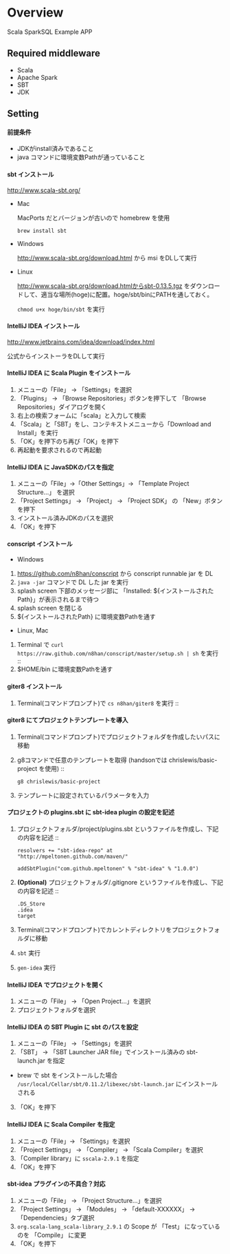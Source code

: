 # Overview
Scala SparkSQL Example APP

## Required middleware
- Scala
- Apache Spark
- SBT
- JDK

## Setting

#### 前提条件

- JDKがinstall済みであること
- java コマンドに環境変数Pathが通っていること

#### sbt インストール

http://www.scala-sbt.org/

- Mac

   MacPorts だとバージョンが古いので homebrew を使用

    ``brew install sbt``

- Windows

    http://www.scala-sbt.org/download.html から msi をDLして実行

- Linux

    http://www.scala-sbt.org/download.htmlからsbt-0.13.5.tgz をダウンロードして、適当な場所(hoge)に配置。hoge/sbt/binにPATHを通しておく。

    ``chmod u+x hoge/bin/sbt`` を実行


#### IntelliJ IDEA インストール

http://www.jetbrains.com/idea/download/index.html
    
公式からインストーラをDLして実行


#### IntelliJ IDEA に Scala Plugin をインストール

1. メニューの「File」 -> 「Settings」を選択
2. 「Plugins」 -> 「Browse Repositories」ボタンを押下して
   「Browse Repositories」ダイアログを開く
3. 右上の検索フォームに「scala」と入力して検索
4. 「Scala」と「SBT」をし、コンテキストメニューから「Download and Install」を実行
5. 「OK」を押下のち再び「OK」を押下
6. 再起動を要求されるので再起動


#### IntelliJ IDEA に JavaSDKのパスを指定

1. メニューの「File」->「Other Settings」-> 「Template Project Structure...」 を選択
2. 「Project Settings」 -> 「Project」 -> 「Project SDK」 の 「New」ボタンを押下
3. インストール済みJDKのパスを選択
4. 「OK」を押下


#### conscript インストール

- Windows

1. https://github.com/n8han/conscript から conscript runnable jar を DL
2. ``java -jar`` コマンドで DL した jar を実行
3. splash screen 下部のメッセージ部に 「Installed: ${インストールされたPath}」が表示されるまで待つ
4. splash screen を閉じる
5. ${インストールされたPath} に環境変数Pathを通す

- Linux, Mac

1. Terminal で ``curl https://raw.github.com/n8han/conscript/master/setup.sh | sh`` を実行 ::
2. $HOME/bin に環境変数Pathを通す


#### giter8 インストール

1. Terminal(コマンドプロンプト)で ``cs n8han/giter8`` を実行 ::


#### giter8 にてプロジェクトテンプレートを導入

1. Terminal(コマンドプロンプト)でプロジェクトフォルダを作成したいパスに移動
2. g8コマンドで任意のテンプレートを取得
   (handsonでは chrislewis/basic-project を使用) ::

       g8 chrislewis/basic-project

3. テンプレートに設定されているパラメータを入力


#### プロジェクトの plugins.sbt に sbt-idea plugin の設定を記述

1. プロジェクトフォルダ/project/plugins.sbt というファイルを作成し、下記の内容を記述 ::

       resolvers += "sbt-idea-repo" at "http://mpeltonen.github.com/maven/"
       
       addSbtPlugin("com.github.mpeltonen" % "sbt-idea" % "1.0.0")

2. **(Optional)** プロジェクトフォルダ/.gitignore というファイルを作成し、下記の内容を記述 ::

       .DS_Store
       .idea
       target

3. Terminal(コマンドプロンプト)でカレントディレクトリをプロジェクトフォルダに移動
4. ``sbt`` 実行
5. ``gen-idea`` 実行


#### IntelliJ IDEA でプロジェクトを開く

1. メニューの「File」 -> 「Open Project...」を選択
2. プロジェクトフォルダを選択


#### IntelliJ IDEA の SBT Plugin に sbt のパスを設定

1. メニューの「File」 -> 「Settings」を選択
2. 「SBT」 -> 「SBT Launcher JAR file」でインストール済みの sbt-launch.jar を指定

  * brew で sbt をインストールした場合 ``/usr/local/Cellar/sbt/0.11.2/libexec/sbt-launch.jar`` にインストールされる

3. 「OK」を押下


#### IntelliJ IDEA に Scala Compiler を指定

1. メニューの「File」-> 「Settings」を選択
2. 「Project Settings」 -> 「Compiler」 -> 「Scala Compiler」を選択
3. 「Compiler library」に ``sscala-2.9.1`` を指定
4. 「OK」を押下


#### sbt-idea プラグインの不具合？対応

1. メニューの「File」 -> 「Project Structure...」を選択
2. 「Project Settings」 -> 「Modules」 -> 「default-XXXXXX」 -> 「Dependencies」タブ選択
3. ``org.scala-lang_scala-library_2.9.1`` の Scope が 「Test」 になっているのを 「Compile」 に変更
4. 「OK」を押下